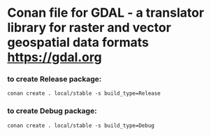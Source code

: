 # Conan file for GDAL - a translator library for raster and vector geospatial data formats https://gdal.org
### to create Release package:

```
conan create . local/stable -s build_type=Release
```
### to create Debug package:
```
conan create . local/stable -s build_type=Debug
```